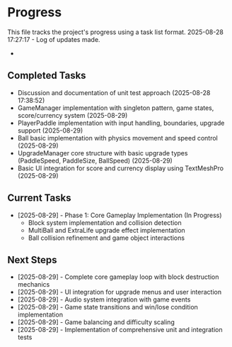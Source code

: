 # Progress

This file tracks the project's progress using a task list format.
2025-08-28 17:27:17 - Log of updates made.

*

## Completed Tasks

*   Discussion and documentation of unit test approach (2025-08-28 17:38:52)
*   GameManager implementation with singleton pattern, game states, score/currency system (2025-08-29)
*   PlayerPaddle implementation with input handling, boundaries, upgrade support (2025-08-29)  
*   Ball basic implementation with physics movement and speed control (2025-08-29)
*   UpgradeManager core structure with basic upgrade types (PaddleSpeed, PaddleSize, BallSpeed) (2025-08-29)
*   Basic UI integration for score and currency display using TextMeshPro (2025-08-29)

## Current Tasks

*   [2025-08-29] - Phase 1: Core Gameplay Implementation (In Progress)
    - Block system implementation and collision detection
    - MultiBall and ExtraLife upgrade effect implementation
    - Ball collision refinement and game object interactions

## Next Steps

*   [2025-08-29] - Complete core gameplay loop with block destruction mechanics
*   [2025-08-29] - UI integration for upgrade menus and user interaction
*   [2025-08-29] - Audio system integration with game events
*   [2025-08-29] - Game state transitions and win/lose condition implementation
*   [2025-08-29] - Game balancing and difficulty scaling
*   [2025-08-29] - Implementation of comprehensive unit and integration tests